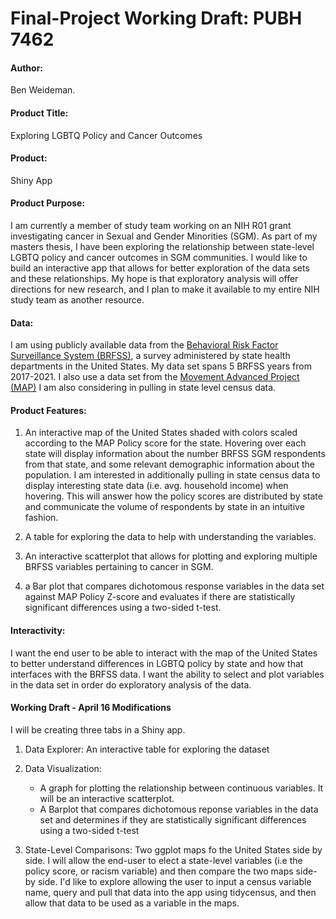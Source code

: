 # Final-Project Working Draft: PUBH 7462

#### Author:

Ben Weideman.

#### Product Title:

Exploring LGBTQ Policy and Cancer Outcomes

#### Product:

Shiny App

#### Product Purpose:

I am currently a member of study team working on an NIH R01 grant investigating cancer in Sexual and Gender Minorities (SGM). As part of my masters thesis, I have been exploring the relationship between state-level LGBTQ policy and cancer outcomes in SGM communities. I would like to build an interactive app that allows for better exploration of the data sets and these relationships. My hope is that exploratory analysis will offer directions for new research, and I plan to make it available to my entire NIH study team as another resource.

#### Data:

I am using publicly available data from the [Behavioral Risk Factor Surveillance System (BRFSS)](https://www.google.com/search?q=brfss+data&oq=brfss&aqs=edge.4.69i59l4j0i512l4j69i60.5098j0j4&sourceid=chrome&ie=UTF-8), a survey administered by state health departments in the United States. My data set spans 5 BRFSS years from 2017-2021. I also use a data set from the [Movement Advanced Project (MAP)](https://www.lgbtmap.org/) I am also considering in pulling in state level census data.

#### Product Features:

1.  An interactive map of the United States shaded with colors scaled according to the MAP Policy score for the state. Hovering over each state will display information about the number BRFSS SGM respondents from that state, and some relevant demographic information about the population. I am interested in additionally pulling in state census data to display interesting state data (i.e. avg. household income) when hovering. This will answer how the policy scores are distributed by state and communicate the volume of respondents by state in an intuitive fashion.

2.  A table for exploring the data to help with understanding the variables.

3.  An interactive scatterplot that allows for plotting and exploring multiple BRFSS variables pertaining to cancer in SGM.

4.  a Bar plot that compares dichotomous response variables in the data set against MAP Policy Z-score and evaluates if there are statistically significant differences using a two-sided t-test.

#### Interactivity:

I want the end user to be able to interact with the map of the United States to better understand differences in LGBTQ policy by state and how that interfaces with the BRFSS data. I want the ability to select and plot variables in the data set in order do exploratory analysis of the data.

#### Working Draft - April 16 Modifications

I will be creating three tabs in a Shiny app.

1.  Data Explorer: An interactive table for exploring the dataset

2.  Data Visualization:

    -   A graph for plotting the relationship between continuous variables. It will be an interactive scatterplot.
    -   A Barplot that compares dichotomous reponse variables in the data set and determines if they are statistically significant differences using a two-sided t-test

3.  State-Level Comparisons: Two ggplot maps fo the United States side by side. I will allow the end-user to elect a state-level variables (i.e the policy score, or racism variable) and then compare the two maps side-by side. I'd like to explore allowing the user to input a census variable name, query and pull that data into the app using tidycensus, and then allow that data to be used as a variable in the maps.
